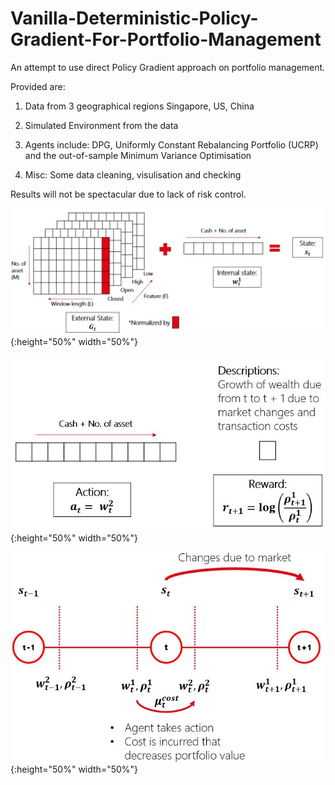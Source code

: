 # Vanilla-Deterministic-Policy-Gradient-For-Portfolio-Management

An attempt to use direct Policy Gradient approach on portfolio management.

Provided are:

1) Data from 3 geographical regions Singapore, US, China

2) Simulated Environment from the data

3) Agents include: DPG, Uniformly Constant Rebalancing Portfolio (UCRP) and the out-of-sample Minimum Variance Optimisation

4) Misc: Some data cleaning, visulisation and checking

Results will not be spectacular due to lack of risk control.

![State](images/state.JPG){:height="50%" width="50%"}

![Action and Reward](images/action_reward.JPG){:height="50%" width="50%"}

![Time line of events](images/time_line.JPG){:height="50%" width="50%"}

